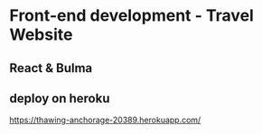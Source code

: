 # Front-end development - Travel Website
## React & Bulma
## deploy on heroku

https://thawing-anchorage-20389.herokuapp.com/